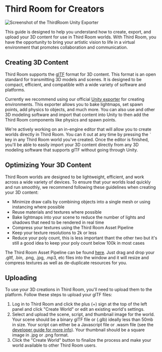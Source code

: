 # Third Room for Creators

![Screenshot of the ThirdRoom Unity Exporter](/images/UnityExporter.jpg)

This guide is designed to help you understand how to create, export, and upload your 3D content for use in Third Room worlds. With Third Room, you have the opportunity to bring your artistic vision to life in a virtual environment that promotes collaboration and communication.

## Creating 3D Content

Third Room supports the [glTF](https://www.khronos.org/gltf/) format for 3D content. This format is an open standard for transmitting 3D models and scenes. It is designed to be compact, efficient, and compatible with a wide variety of software and platforms.

Currently we recommend using our official [Unity exporter](/guides/unity/) for creating environments. This exporter allows you to bake lightmaps, set spawn points, add physics to objects, and much more. You can also use and other 3D modeling software and import that content into Unity to then add the Third Room components like physics and spawn points.

We're actively working on an in-engine editor that will allow you to create worlds directly in Third Room. You can it out at any time by pressing the `` ` `` key in any Third Room world you've created. Once the editor is finished, you'll be able to easily import your 3D content directly from any 3D modeling software that supports glTF without going through Unity.

## Optimizing Your 3D Content

Third Room worlds are designed to be lightweight, efficient, and work across a wide variety of devices. To ensure that your worlds load quickly and run smoothly, we recommend following these guidelines when creating your 3D content:

- Minimize draw calls by combining objects into a single mesh or using instancing where possible
- Reuse materials and textures where possible
- Bake lightmaps into your scene to reduce the number of lights and shadows that need to be rendered in real time
- Compress your textures using the Third Room Asset Pipeline
- Keep your texture resolutions to 2k or less
- Reduce your poly count, this is less important thant the other two but it's still a good idea to keep your poly count below 100k in most cases

The Third Room Asset Pipeline can be found [here](https://thirdroom.io/pipeline). Just drag and drop your .gltf, .bin, .png, .jpg, .mp3, etc files into the window and it will resize and compress textures as well as de-duplicate resources for you.

## Uploading

To use your 3D creations in Third Room, you'll need to upload them to the platform. Follow these steps to upload your glTF files:

1. Log in to Third Room and click the plus (+) sign at the top of the left panel and click "Create World" or edit an existing world's settings.
1. Select and upload the scene, script, and thumbnail image for the world. Your scene should be a binary glTF file or (.glb) ideally less than 50mb in size. Your script can either be a Javascript file or .wasm file (see the [developer guide for more info](/guides/developers)). Your thumbnail should be a square image in .jpg or .png format.
1. Click the "Create World" button to finalize the process and make your world available to other Third Room users.
